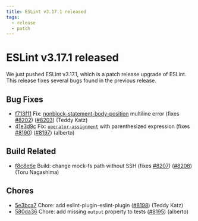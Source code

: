 ```yaml
---
title: ESLint v3.17.1 released
tags:
  - release
  - patch
---
```

# ESLint v3.17.1 released

We just pushed ESLint v3.17.1, which is a patch release upgrade of ESLint. This release  fixes several bugs found in the previous release.










## Bug Fixes


* [f713f11](https://github.com/eslint/eslint/commit/f713f11) Fix: [nonblock-statement-body-position](/docs/rules/nonblock-statement-body-position) multiline error (fixes [#8202](https://github.com/eslint/eslint/issues/8202)) ([#8203](https://github.com/eslint/eslint/issues/8203)) (Teddy Katz)
* [41e3d9c](https://github.com/eslint/eslint/commit/41e3d9c) Fix: [`operator-assignment`](/docs/rules/operator-assignment) with parenthesized expression (fixes [#8190](https://github.com/eslint/eslint/issues/8190)) ([#8197](https://github.com/eslint/eslint/issues/8197)) (alberto)








## Build Related


* [f8c8e6e](https://github.com/eslint/eslint/commit/f8c8e6e) Build: change mock-fs path without SSH (fixes [#8207](https://github.com/eslint/eslint/issues/8207)) ([#8208](https://github.com/eslint/eslint/issues/8208)) (Toru Nagashima)




## Chores


* [5e3bca7](https://github.com/eslint/eslint/commit/5e3bca7) Chore: add eslint-plugin-eslint-plugin ([#8198](https://github.com/eslint/eslint/issues/8198)) (Teddy Katz)
* [580da36](https://github.com/eslint/eslint/commit/580da36) Chore: add missing `output` property to tests ([#8195](https://github.com/eslint/eslint/issues/8195)) (alberto)
